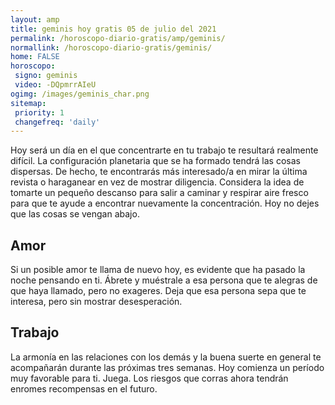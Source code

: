 ```yaml
---
layout: amp
title: geminis hoy gratis 05 de julio del 2021 
permalink: /horoscopo-diario-gratis/amp/geminis/
normallink: /horoscopo-diario-gratis/geminis/
home: FALSE
horoscopo:
 signo: geminis
 video: -DQpmrrAIeU
ogimg: /images/geminis_char.png
sitemap:
 priority: 1
 changefreq: 'daily'
---
```



Hoy será un día en el que concentrarte en tu trabajo te resultará realmente difícil. La configuración planetaria que se ha formado tendrá las cosas dispersas. De hecho, te encontrarás más interesado/a en mirar la última revista o haraganear en vez de mostrar diligencia. Considera la idea de tomarte un pequeño descanso para salir a caminar y respirar aire fresco para que te ayude a encontrar nuevamente la concentración. Hoy no dejes que las cosas se vengan abajo.

## Amor

Si un posible amor te llama de nuevo hoy, es evidente que ha pasado la noche pensando en ti. Ábrete y muéstrale a esa persona que te alegras de que haya llamado, pero no exageres. Deja que esa persona sepa que te interesa, pero sin mostrar desesperación.

## Trabajo

La armonía en las relaciones con los demás y la buena suerte en general te acompañarán durante las próximas tres semanas. Hoy comienza un período muy favorable para ti. Juega. Los riesgos que corras ahora tendrán enromes recompensas en el futuro.